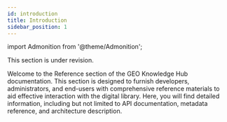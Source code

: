 ```yaml
---
id: introduction
title: Introduction
sidebar_position: 1
---
```


import Admonition from '@theme/Admonition';

<Admonition type="caution" icon="🚧" title="Page under revision">
    <p>This section is under revision.</p>
</Admonition>

Welcome to the Reference section of the GEO Knowledge Hub documentation. This section is designed to furnish developers, administrators, and end-users with comprehensive reference materials to aid effective interaction with the digital library. Here, you will find detailed information, including but not limited to API documentation, metadata reference, and architecture description.
